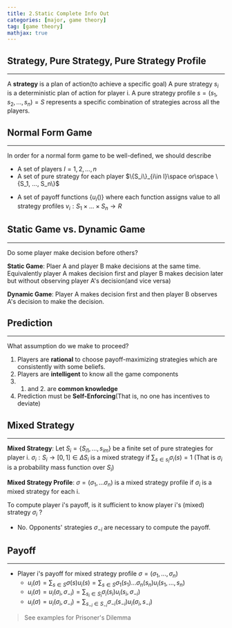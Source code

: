 ```yaml
---
title: 2.Static Complete Info Out
categories: [major, game theory]
tag: [game theory]
mathjax: true
---
```



## Strategy, Pure Strategy, Pure Strategy Profile

---

A **strategy** is a plan of action(to achieve a specific goal)
A pure strategy $s_i$ is a deterministic plan of action for player i.
A pure strategy profile $s = (s_1, s_2, ... , s_n) = S$ represents a specific combination of strategies across all the players.

## Normal Form Game

---

In order for a normal form game to be well-defined, we should describe

* A set of players $I = {1, 2, ..., n}$ 
* A set of pure strategy for each player $\{S_i\}_{i\in I}\space or\space \{S_1, ..., S_n\}$ 
- A set of payoff functions $\{u_i()\}$ where each function assigns value to all strategy profiles
	$v_i: S_1 \times ... \times S_n \rightarrow R$ 

## Static Game vs. Dynamic Game

---
 
 Do some player make decision before others?
 
 **Static Game**: Plaer A and player B make decisions at the same time. Equivalently player A makes decision first and player B makes decision later but without observing player A's decision(and vice versa)

 **Dynamic Game**: Player A makes decision first and then player B observes A's decision to make the decision.

## Prediction

---

What assumption do we make to proceed?
1. Players are **rational** to choose payoff-maximizing strategies which are consistently with some beliefs.
2. Players are **intelligent** to know all the game components
3. 1. and 2. are **common knowledge**
4. Prediction must be **Self-Enforcing**(That is, no one has incentives to deviate)

## Mixed Strategy

---

**Mixed Strategy**: 
Let $S_i=\{S_{i1},...,s_{im}\}$ be a finite set of pure strategies for player i.
$\sigma_i:S_i\rightarrow[0,1]\in\Delta S_i$ is a mixed strategy if $\sum_{s\in s_I}\sigma_i(s)=1$ (That is $\sigma_i$ is a probability mass function over $S_i$)

**Mixed Strategy Profile**:
$\sigma=(\sigma_1, ...\sigma_n)$ is a mixed strategy profile if $\sigma_i$ is a mixed strategy for each i.

To compute player i's payoff, is it sufficient to know player i's (mixed) strategy $\sigma_i$ ?
* No. Opponents' strategies $\sigma_{-i}$ are necessary to compute the payoff.

## Payoff

---

- Player i's payoff for mixed strategy profile $\sigma=(\sigma_1,...,\sigma_n)$ 
	- $u_i(\sigma)=\sum_{s\in S}\sigma(s)u_i(s)=\sum_{s\in S}\sigma_1(s_1)...\sigma_n(s_n)u_i(s_1,...,s_n)$
	- $u_i(\sigma)=u_i(\sigma_i, \sigma_{-i})=\sum_{s_{i}\in S_i}\sigma_i(s_i)u_i(s_i,\sigma_{-i})$
	- $u_i(\sigma)=u_i(\sigma_i,\sigma_{-i})=\sum_{s_{-i}\in S_{-i}}\sigma_{-i}(s_{-i})u_i(\sigma_i,s_{-i})$

> See examples for Prisoner's Dilemma
 
